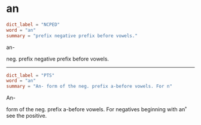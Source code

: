 # an

``` toml
dict_label = "NCPED"
word = "an"
summary = "prefix negative prefix before vowels."
```

an\-

neg. prefix negative prefix before vowels.

--------------------

``` toml
dict_label = "PTS"
word = "an"
summary = "An- form of the neg. prefix a-before vowels. For n"
```

An\-

form of the neg. prefix a\-before vowels. For negatives beginning with an˚ see the positive.


